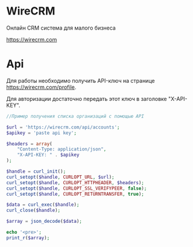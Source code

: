 WireCRM
======
Онлайн CRM система для малого бизнеса

https://wirecrm.com


Api
======
Для работы необходимо получить API-ключ на странице https://wirecrm.com/profile.

Для авторизации достаточно передать этот ключ в заголовке "X-API-KEY".

```php
//Пример получения списка организаций c помощью API

$url = 'https://wirecrm.com/api/accounts';
$apikey = 'paste api key';

$headers = array(
	"Content-Type: application/json",
	"X-API-KEY: " . $apikey
);

$handle = curl_init(); 
curl_setopt($handle, CURLOPT_URL, $url);
curl_setopt($handle, CURLOPT_HTTPHEADER, $headers);
curl_setopt($handle, CURLOPT_SSL_VERIFYPEER, false);
curl_setopt($handle, CURLOPT_RETURNTRANSFER, true);

$data = curl_exec($handle);
curl_close($handle);

$array = json_decode($data);

echo '<pre>';
print_r($array);
```
